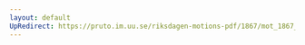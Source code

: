 ```yaml
---
layout: default
UpRedirect: https://pruto.im.uu.se/riksdagen-motions-pdf/1867/mot_1867__ak__21.pdf
---
```

